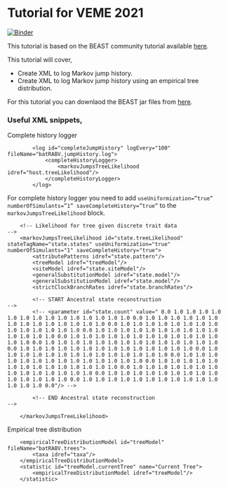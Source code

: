 # Tutorial for VEME 2021

[![Binder](https://mybinder.org/badge_logo.svg)](https://mybinder.org/v2/gh/gkarthik/veme-2021-tutorial/HEAD?filepath=notebook%2Fexplore_jumps.ipynb)

This tutorial is based on the BEAST community tutorial available [here](https://beast.community/markov_jumps_rewards).

This tutorial will cover,
* Create XML to log Markov jump history.
* Create XML to log Markov jump history using an empirical tree distribution.

For this tutorial you can downlaod the BEAST jar files from [here](https://github.com/beast-dev/beast-mcmc/releases/download/v1.10.5pre1/BEAST.v1.10.5pre.zip).

### Useful XML snippets,


Complete history logger

```
		<log id="completeJumpHistory" logEvery="100" fileName="batRABV.jumpHistory.log">
			<completeHistoryLogger>
				<markovJumpsTreeLikelihood idref="host.treeLikelihood"/>				
			</completeHistoryLogger>
		</log>
```

For complete history logger you need to add `useUniformization=”true” numberOfSimulants=”1” saveCompleteHistory=”true”` to the `markovJumpsTreeLikelihood` block.

```
	<!-- Likelihood for tree given discrete trait data                           -->
	<markovJumpsTreeLikelihood id="state.treeLikelihood" stateTagName="state.states" useUniformization="true" numberOfSimulants="1" saveCompleteHistory="true">
		<attributePatterns idref="state.pattern"/>
		<treeModel idref="treeModel"/>
		<siteModel idref="state.siteModel"/>
		<generalSubstitutionModel idref="state.model"/>
		<generalSubstitutionModel idref="state.model"/>
		<strictClockBranchRates idref="state.branchRates"/>

		<!-- START Ancestral state reconstruction                                    -->
		<!-- <parameter id="state.count" value=" 0.0 1.0 1.0 1.0 1.0 1.0 1.0 1.0 1.0 1.0 1.0 1.0 1.0 1.0 1.0 0.0 1.0 1.0 1.0 1.0 1.0 1.0 1.0 1.0 1.0 1.0 1.0 1.0 1.0 1.0 0.0 1.0 1.0 1.0 1.0 1.0 1.0 1.0 1.0 1.0 1.0 1.0 1.0 1.0 1.0 0.0 1.0 1.0 1.0 1.0 1.0 1.0 1.0 1.0 1.0 1.0 1.0 1.0 1.0 1.0 0.0 1.0 1.0 1.0 1.0 1.0 1.0 1.0 1.0 1.0 1.0 1.0 1.0 1.0 1.0 0.0 1.0 1.0 1.0 1.0 1.0 1.0 1.0 1.0 1.0 1.0 1.0 1.0 1.0 1.0 0.0 1.0 1.0 1.0 1.0 1.0 1.0 1.0 1.0 1.0 1.0 1.0 1.0 1.0 1.0 0.0 1.0 1.0 1.0 1.0 1.0 1.0 1.0 1.0 1.0 1.0 1.0 1.0 1.0 1.0 0.0 1.0 1.0 1.0 1.0 1.0 1.0 1.0 1.0 1.0 1.0 1.0 1.0 1.0 1.0 0.0 1.0 1.0 1.0 1.0 1.0 1.0 1.0 1.0 1.0 1.0 1.0 1.0 1.0 1.0 0.0 1.0 1.0 1.0 1.0 1.0 1.0 1.0 1.0 1.0 1.0 1.0 1.0 1.0 1.0 0.0 1.0 1.0 1.0 1.0 1.0 1.0 1.0 1.0 1.0 1.0 1.0 1.0 1.0 1.0 0.0 1.0 1.0 1.0 1.0 1.0 1.0 1.0 1.0 1.0 1.0 1.0 1.0 1.0 1.0 0.0"/> -->

		<!-- END Ancestral state reconstruction                                      -->

	</markovJumpsTreeLikelihood>
```

Empirical tree distribution
```
	<empiricalTreeDistributionModel id="treeModel" fileName="batRABV.trees">
		<taxa idref="taxa"/>
	</empiricalTreeDistributionModel>
	<statistic id="treeModel.currentTree" name="Current Tree">
		<empiricalTreeDistributionModel idref="treeModel"/>
	</statistic>
```

